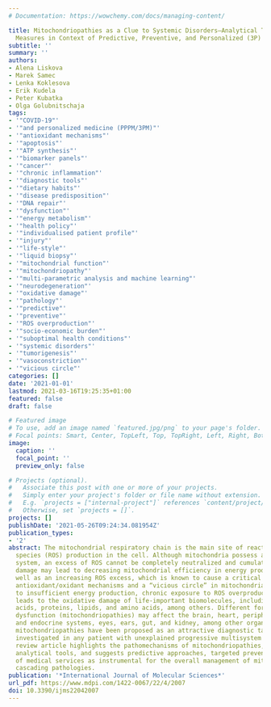 ```yaml
---
# Documentation: https://wowchemy.com/docs/managing-content/

title: Mitochondriopathies as a Clue to Systemic Disorders—Analytical Tools and Mitigating
  Measures in Context of Predictive, Preventive, and Personalized (3P) Medicine
subtitle: ''
summary: ''
authors:
- Alena Liskova
- Marek Samec
- Lenka Koklesova
- Erik Kudela
- Peter Kubatka
- Olga Golubnitschaja
tags:
- '"COVID-19"'
- '"and personalized medicine (PPPM/3PM)"'
- '"antioxidant mechanisms"'
- '"apoptosis"'
- '"ATP synthesis"'
- '"biomarker panels"'
- '"cancer"'
- '"chronic inflammation"'
- '"diagnostic tools"'
- '"dietary habits"'
- '"disease predisposition"'
- '"DNA repair"'
- '"dysfunction"'
- '"energy metabolism"'
- '"health policy"'
- '"individualised patient profile"'
- '"injury"'
- '"life-style"'
- '"liquid biopsy"'
- '"mitochondrial function"'
- '"mitochondriopathy"'
- '"multi-parametric analysis and machine learning"'
- '"neurodegeneration"'
- '"oxidative damage"'
- '"pathology"'
- '"predictive"'
- '"preventive"'
- '"ROS overproduction"'
- '"socio-economic burden"'
- '"suboptimal health conditions"'
- '"systemic disorders"'
- '"tumorigenesis"'
- '"vasoconstriction"'
- '"vicious circle"'
categories: []
date: '2021-01-01'
lastmod: 2021-03-16T19:25:35+01:00
featured: false
draft: false

# Featured image
# To use, add an image named `featured.jpg/png` to your page's folder.
# Focal points: Smart, Center, TopLeft, Top, TopRight, Left, Right, BottomLeft, Bottom, BottomRight.
image:
  caption: ''
  focal_point: ''
  preview_only: false

# Projects (optional).
#   Associate this post with one or more of your projects.
#   Simply enter your project's folder or file name without extension.
#   E.g. `projects = ["internal-project"]` references `content/project/deep-learning/index.md`.
#   Otherwise, set `projects = []`.
projects: []
publishDate: '2021-05-26T09:24:34.081954Z'
publication_types:
- '2'
abstract: The mitochondrial respiratory chain is the main site of reactive oxygen
  species (ROS) production in the cell. Although mitochondria possess a powerful antioxidant
  system, an excess of ROS cannot be completely neutralized and cumulative oxidative
  damage may lead to decreasing mitochondrial efficiency in energy production, as
  well as an increasing ROS excess, which is known to cause a critical imbalance in
  antioxidant/oxidant mechanisms and a “vicious circle” in mitochondrial injury. Due
  to insufficient energy production, chronic exposure to ROS overproduction consequently
  leads to the oxidative damage of life-important biomolecules, including nucleic
  acids, proteins, lipids, and amino acids, among others. Different forms of mitochondrial
  dysfunction (mitochondriopathies) may affect the brain, heart, peripheral nervous
  and endocrine systems, eyes, ears, gut, and kidney, among other organs. Consequently,
  mitochondriopathies have been proposed as an attractive diagnostic target to be
  investigated in any patient with unexplained progressive multisystem disorder. This
  review article highlights the pathomechanisms of mitochondriopathies, details advanced
  analytical tools, and suggests predictive approaches, targeted prevention and personalization
  of medical services as instrumental for the overall management of mitochondriopathy-related
  cascading pathologies.
publication: '*International Journal of Molecular Sciences*'
url_pdf: https://www.mdpi.com/1422-0067/22/4/2007
doi: 10.3390/ijms22042007
---
```

